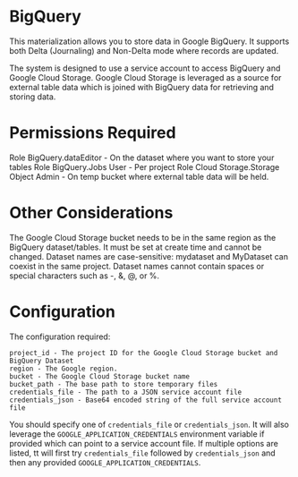 # BigQuery
This materialization allows you to store data in Google BigQuery. It supports both Delta (Journaling)
and Non-Delta mode where records are updated. 

The system is designed to use a service account to access BigQuery and Google Cloud Storage.
Google Cloud Storage is leveraged as a source for external table data which is joined with BigQuery data 
for retrieving and storing data.

# Permissions Required
Role BigQuery.dataEditor - On the dataset where you want to store your tables
Role BigQuery.Jobs User - Per project
Role Cloud Storage.Storage Object Admin - On temp bucket where external table data will be held.

# Other Considerations
The Google Cloud Storage bucket needs to be in the same region as the BigQuery dataset/tables. It
must be set at create time and cannot be changed. 
Dataset names are case-sensitive: mydataset and MyDataset can coexist in the same project.
Dataset names cannot contain spaces or special characters such as -, &, @, or %.

# Configuration
The configuration required:

```
project_id - The project ID for the Google Cloud Storage bucket and BigQuery Dataset
region - The Google region.
bucket - The Google Cloud Storage bucket name
bucket_path - The base path to store temporary files
credentials_file - The path to a JSON service account file
credentials_json - Base64 encoded string of the full service account file
```

You should specify one of `credentials_file` or `credentials_json`. It will also leverage 
the `GOOGLE_APPLICATION_CREDENTIALS` environment variable if provided which can point
to a service account file. If multiple options are listed, tt will first try `credentials_file`
followed by `credentials_json` and then any provided `GOOGLE_APPLICATION_CREDENTIALS`.